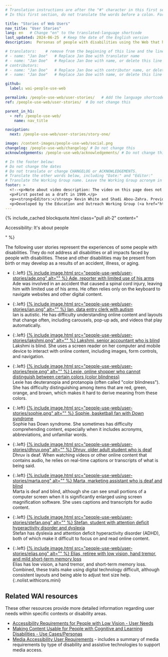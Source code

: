 ```yaml
---
# Translation instructions are after the "#" character in this first section. They are comments that do not show up in the web page. You do not need to translate the instructions after #.
# In this first section, do not translate the words before a colon. For example, do not translate "title:". Do translate the text after "title:".

title: "Stories of Web Users"
nav_title: "User Stories"
lang: en   # Change "en" to the translated-language shortcode
last_updated: 2024-06-25  # Keep the date of the English version
description:  Personas of people with disabilities using the Web that highlight the effect of accessibility barriers and the broader benefits of accessible digital technologies.

# translators:    # remove from the beginning of this line and the lines below: "# " (the hash sign and the space)
# - name: "Jan Doe"   # Replace Jan Doe with translator name
# - name: "Jan Doe"   # Replace Jan Doe with name, or delete this line if not multiple translators
# contributors:
# - name: "Jan Doe"   # Replace Jan Doe with contributor name, or delete this line if none
# - name: "Jan Doe"   # Replace Jan Doe with name, or delete this line if not multiple contributors

github:
  label: wai-people-use-web

permalink: /people-use-web/user-stories/   # Add the language shortcode to the end, with no slash at end, for example: /people-use-web/user-stories/fr # Add the language shortcode to the end, with no slash at the end. For example /path/to/file/fr
ref: /people-use-web/user-stories/  # Do not change this

parent_in_h1:
  - ref: /people-use-web/
    name: nav_title

navigation:
  next: /people-use-web/user-stories/story-one/

image: /content-images/people-use-web/social.png
changelog: /people-use-web/changelog/ # Do not change this
acknowledgements: /people-use-web/acknowledgements/ # Do not change this

# In the footer below:
# Do not change the dates
# Do not translate or change CHANGELOG or ACKNOWLEDGEMENTS.
# Translate the other words below, including "Date:" and "Editor:"
# Translate the Working Group name. Leave the Working Group acronym in English.
footer: >
  <!--<p>Note about video description: The video on this page does not include synchronized audio description because the visuals only illustrate the audio and do not provide additional information. In this case, audio description would be more distracting than useful to most people, including people who cannot see the visuals. Description of visual information is available in the Text Transcript with Description of Visuals (“descriptive transcript”).</p>-->
  <p>First posted as a draft in 1999.</p>
  <p><strong>Editors:</strong> Kevin White and Shadi Abou-Zahra. Previous editors: Judy Brewer and Norah Sinclair. Contributors: Brent Bakken, Jade Matos Carew, Jayne Schurick, Michele Williams, and others in ACKNOWLEDGEMENTS.</p>
  <p>Developed by the Education and Outreach Working Group (<a href="https://www.w3.org/WAI/EO/">EOWG</a>) with support from the <a href="https://www.w3.org/WAI/about/projects/wai-guide/">WAI-Guide Project</a> and <a href="https://www.w3.org/WAI/WAI-AGE/">WAI-AGE Project</a> co-funded by the European Commission (EC).</p>
---
```


{% include_cached blockquote.html class="pull alt-2" content="<p>Accessibility: It's about people</p>" %}

The following user stories represent the experiences of some people with disabilities. They do not address all disabilities or all impacts faced by people with disabilities. These and other disabilities may be present from birth or may develop as a results of an accident, illness, or aging.

* {:.left} [{% include image.html src="people-use-web/user-stories/ade.png" alt="" %} Ade, reporter with limited use of his arms](/people-use-web/user-stories/story-one/)<br> Ade was involved in an accident that caused a spinal cord injury, leaving him with limited use of his arms. He often relies only on the keyboard to navigate websites and other digital content.

* {:.left} [{% include image.html src="people-use-web/user-stories/ian.png" alt="" %} Ian, data entry clerk with autism](/people-use-web/user-stories/story-two/)<br> Ian is autistic. He has difficulty understanding online content and layouts that change often, including carousels, pop-up ads, and videos that play automatically.

* {:.left} [{% include image.html src="people-use-web/user-stories/lakshmi.png" alt="" %} Lakshmi, senior accountant who is blind](/people-use-web/user-stories/story-three/)<br> Lakshmi is blind. She uses a screen reader on her computer and mobile device to interact with online content, including images, form controls, and navigation.

* {:.left} [{% include image.html src="people-use-web/user-stories/lexie.png" alt="" %} Lexie, online shopper who cannot distinguish between certain colors (color blindness)](/people-use-web/user-stories/story-four/)<br> Lexie has deuteranopia and protanopia (often called "color blindness"). She has difficulty distinguishing among items that are red, green, orange, and brown, which makes it hard to derive meaning from these colors.

* {:.left} [{% include image.html src="people-use-web/user-stories/sophie.png" alt="" %} Sophie, basketball fan with Down syndrome](/people-use-web/user-stories/story-five/)<br> Sophie has Down syndrome. She sometimes has difficulty comprehending content, especially when it includes acronyms, abbreviations, and unfamiliar words.

* {:.left} [{% include image.html src="people-use-web/user-stories/dhruv.png" alt="" %} Dhruv, older adult student who is deaf](/people-use-web/user-stories/story-six/)<br> Dhruv is deaf. When watching videos or other online content that contains audio, he relies on real-time captions or transcripts of what is being said.

* {:.left} [{% include image.html src="people-use-web/user-stories/marta.png" alt="" %} Marta, marketing assistant who is deaf and blind](/people-use-web/user-stories/story-seven/)<br> Marta is deaf and blind, although she can see small portions of a computer screen when it is significantly enlarged using screen magnification software. She uses captions and transcripts for audio content.

* {:.left} [{% include image.html src="people-use-web/user-stories/stefan.png" alt="" %} Stefan, student with attention deficit hyperactivity disorder and dyslexia](/people-use-web/user-stories/story-eight/)<br> Stefan has dyslexia and attention deficit hyperactivity disorder (ADHD), both of which make it difficult to focus on and read online content.

* {:.left} [{% include image.html src="people-use-web/user-stories/elias.png" alt="" %} Elias, retiree with low vision, hand tremor, and mild short-term memory loss](/people-use-web/user-stories/story-nine/)<br> Elias has low vision, a hand tremor, and short-term memory loss. Combined, these traits make using digital technology difficult, although consistent layouts and being able to adjust text size help.
{:.nolist.withicons.mini}

## Related WAI resources

These other resources provide more detailed information regarding user needs within specific contexts or disability areas.

* [Accessibility Requirements for People with Low Vision - User Needs](https://www.w3.org/TR/low-vision-needs/#user-needs)
* [Making Content Usable for People with Cognitive and Learning Disabilities - Use Cases/Personas](https://www.w3.org/TR/coga-usable/#persona)
* [Media Accessibility User Requirements](https//w3c.github.io/apa/media-accessibility-reqs/) - includes a summary of media requirements by type of disability and assistive technologies to support media access.
